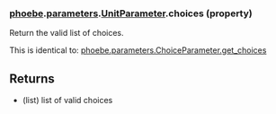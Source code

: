 ### [phoebe](phoebe.md).[parameters](phoebe.parameters.md).[UnitParameter](phoebe.parameters.UnitParameter.md).choices (property)




Return the valid list of choices.

This is identical to: [phoebe.parameters.ChoiceParameter.get_choices](phoebe.parameters.ChoiceParameter.get_choices.md)

Returns
---------
* (list) list of valid choices

